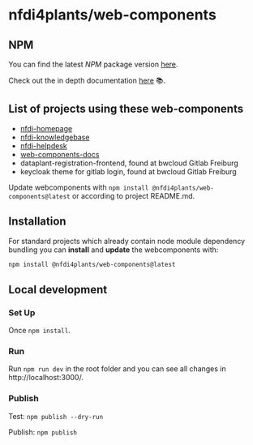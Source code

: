 # nfdi4plants/web-components

## NPM

You can find the latest *NPM* package version [here](https://www.npmjs.com/package/@nfdi4plants/web-components).

Check out the in depth documentation [here](https://nfdi4plants.github.io/web-components-docs/) :books:.

## List of projects using these web-components

- [nfdi-homepage](https://github.com/nfdi4plants/nfdi4plants.github.io)
- [nfdi-knowledgebase](https://github.com/nfdi4plants/nfdi4plants.knowledgebase)
- [nfdi-helpdesk](https://github.com/Freymaurer/nfdi-helpdesk)
- [web-components-docs](https://github.com/nfdi4plants/web-components-docs)
- dataplant-registration-frontend, found at bwcloud Gitlab Freiburg
- keycloak theme for gitlab login, found at bwcloud Gitlab Freiburg 

Update webcomponents with ```npm install @nfdi4plants/web-components@latest``` or according to project README.md.


## Installation

For standard projects which already contain node module dependency bundling you can **install** and **update** the webcomponents with:

```bash
npm install @nfdi4plants/web-components@latest
```

## Local development

### Set Up

Once `npm install`.

### Run

Run `npm run dev` in the root folder and you can see all changes in http://localhost:3000/.

### Publish

Test: `npm publish --dry-run`

Publish: `npm publish`